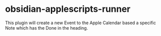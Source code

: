 # obsidian-applescripts-runner
This plugin will create a new Event to the Apple Calendar based a specific Note which has the Done in the heading.
